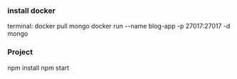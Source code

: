 ### install docker 
terminal: 
docker pull mongo
docker run --name blog-app -p 27017:27017 -d mongo


### Project
npm install
npm start